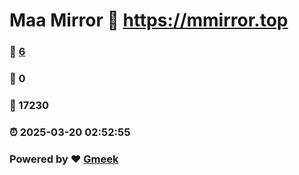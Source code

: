 # Maa Mirror :link: https://mmirror.top 
### :page_facing_up: [6](https://mmirror.top/tag.html) 
### :speech_balloon: 0 
### :hibiscus: 17230 
### :alarm_clock: 2025-03-20 02:52:55 
### Powered by :heart: [Gmeek](https://github.com/Meekdai/Gmeek)
